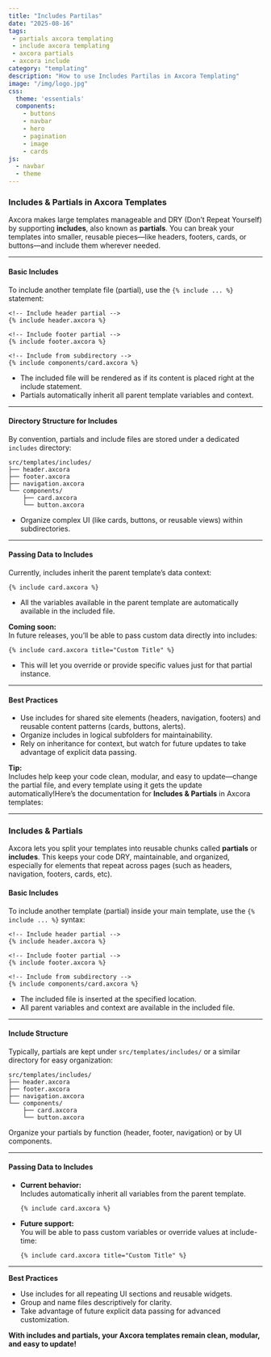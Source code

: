 ```yaml
---
title: "Includes Partilas"
date: "2025-08-16"
tags: 
 - partials axcora templating
 - include axcora templating
 - axcora partials
 - axcora include
category: "templating"
description: "How to use Includes Partilas in Axcora Templating"
image: "/img/logo.jpg"
css:
  theme: 'essentials'
  components:
    - buttons
    - navbar
    - hero
    - pagination
    - image
    - cards
js:
  - navbar
  - theme
---
```

### Includes & Partials in Axcora Templates

Axcora makes large templates manageable and DRY (Don’t Repeat Yourself) by supporting **includes**, also known as **partials**. You can break your templates into smaller, reusable pieces—like headers, footers, cards, or buttons—and include them wherever needed.

---

#### Basic Includes

To include another template file (partial), use the `{% include ... %}` statement:

```
<!-- Include header partial -->
{% include header.axcora %}

<!-- Include footer partial -->  
{% include footer.axcora %}

<!-- Include from subdirectory -->
{% include components/card.axcora %}
```

- The included file will be rendered as if its content is placed right at the include statement.  
- Partials automatically inherit all parent template variables and context.

---

#### Directory Structure for Includes

By convention, partials and include files are stored under a dedicated `includes` directory:

```
src/templates/includes/
├── header.axcora
├── footer.axcora  
├── navigation.axcora
└── components/
    ├── card.axcora
    └── button.axcora
```
- Organize complex UI (like cards, buttons, or reusable views) within subdirectories.

---

#### Passing Data to Includes

Currently, includes inherit the parent template’s data context:

```
{% include card.axcora %}
```
- All the variables available in the parent template are automatically available in the included file.

**Coming soon:**  
In future releases, you’ll be able to pass custom data directly into includes:

```
{% include card.axcora title="Custom Title" %}
```
- This will let you override or provide specific values just for that partial instance.

---

#### Best Practices

- Use includes for shared site elements (headers, navigation, footers) and reusable content patterns (cards, buttons, alerts).
- Organize includes in logical subfolders for maintainability.
- Rely on inheritance for context, but watch for future updates to take advantage of explicit data passing.

**Tip:**  
Includes help keep your code clean, modular, and easy to update—change the partial file, and every template using it gets the update automatically!Here’s the documentation for **Includes & Partials** in Axcora templates:

---

### Includes & Partials

Axcora lets you split your templates into reusable chunks called **partials** or **includes**. This keeps your code DRY, maintainable, and organized, especially for elements that repeat across pages (such as headers, navigation, footers, cards, etc).

#### Basic Includes

To include another template (partial) inside your main template, use the `{% include ... %}` syntax:

```
<!-- Include header partial -->
{% include header.axcora %}

<!-- Include footer partial -->  
{% include footer.axcora %}

<!-- Include from subdirectory -->
{% include components/card.axcora %}
```
- The included file is inserted at the specified location.
- All parent variables and context are available in the included file.

---

#### Include Structure

Typically, partials are kept under `src/templates/includes/` or a similar directory for easy organization:
```
src/templates/includes/
├── header.axcora
├── footer.axcora  
├── navigation.axcora
└── components/
    ├── card.axcora
    └── button.axcora
```
Organize your partials by function (header, footer, navigation) or by UI components.

---

#### Passing Data to Includes

- **Current behavior:**  
  Includes automatically inherit all variables from the parent template.
  ```
  {% include card.axcora %}
  ```

- **Future support:**  
  You will be able to pass custom variables or override values at include-time:
  ```
  {% include card.axcora title="Custom Title" %}
  ```

---

**Best Practices**
- Use includes for all repeating UI sections and reusable widgets.
- Group and name files descriptively for clarity.
- Take advantage of future explicit data passing for advanced customization.

**With includes and partials, your Axcora templates remain clean, modular, and easy to update!**
